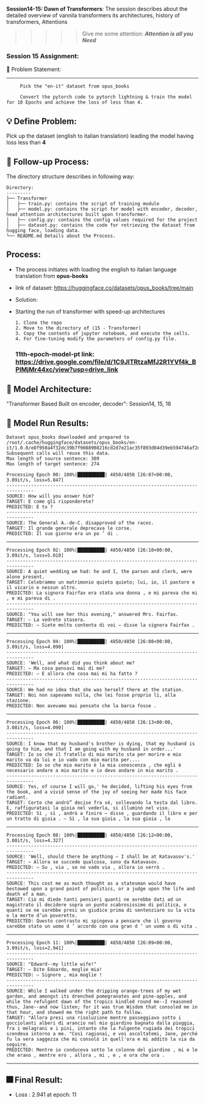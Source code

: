 **Session14-15: Dawn of Transformers**: The session describes about the detailed overview of vannila transformers its architectures, history of transformers, Attentions


>>>>> Give me some attention: *****Attention is all you Need*****
  
 
### Session 15 Assignment: 

🔏 Problem Statement:

--------------------

         Pick the "en-it" dataset from opus_books
         
         Convert the pytorch code to pytorch lightning & train the model for 10 Epochs and achieve the loss of less than 4.

    
💡 Define Problem:
------------------
 Pick up the dataset (english to italian translation) leading the model having loss less than **4**
 
🚦 Follow-up Process:
-----------------
 The directory structure describes in following way:

    Directory: 
    ---------
    ├── Transformer
    │   ├── train.py: contains the script of training module
    │   ├── model.py: contains the script for model with encoder, decoder, head attention architectures built upon transformer.
    │   ├── config.py: contains the config values required for the project
    │   ├── dataset.py: contains the code for retrieving the dataset from hugging face, loading data.
    └── README.md Details about the Process.

  Process:
  -------
  * The process initiates with loading the english to italian language translation from **opus-books**
  * link of dataset: https://huggingface.co/datasets/opus_books/tree/main
  * Solution:
  * Starting the run of transformer with speed-up architectures

        1. Clone the repo
        2. Move to the directory of (15 - Transformer)
        3. Copy the contents of jupyter notebook, and execute the cells.
        4. For fine-tuning modify the parameters of config.py file.

    ### 11th-epoch-model-pt link: https://drive.google.com/file/d/1C9JITRtzaMfJ2R1YVf4k_BPlMjMr44xc/view?usp=drive_link


🔑 Model Architecture:
---------------------
 "Transformer Based Built on encoder, decoder": Session14, 15, 16


💊 Model Run Results: 
-------------------

    Dataset opus_books downloaded and prepared to /root/.cache/huggingface/datasets/opus_books/en-it/1.0.0/e8f950a4f32dc39b7f9088908216cd2d7e21ac35f893d04d39eb594746af2daf. Subsequent calls will reuse this data.
    Max length of source sentence: 309
    Max length of target sentence: 274

    Processing Epoch 00: 100%|██████████| 4850/4850 [26:07<00:00,  3.09it/s, loss=5.847]
    --------------------------------------------------------------------------------
    SOURCE: How will you answer him?
    TARGET: E come gli risponderete?
    PREDICTED: E tu ?
    --------------------------------------------------------------------------------
    SOURCE: The General A.-de-C. disapproved of the races.
    TARGET: Il grande generale deprecava le corse.
    PREDICTED: Il suo giorno era un po ’ di .
--------------------------------------------------------------------------------


    Processing Epoch 02: 100%|██████████| 4850/4850 [26:10<00:00,  3.09it/s, loss=5.010]
    --------------------------------------------------------------------------------
    SOURCE: A quiet wedding we had: he and I, the parson and clerk, were alone present.
    TARGET: Celebrammo un matrimonio quieto quieto; lui, io, il pastore e il vicario e nessun altro.
    PREDICTED: La signora Fairfax era stata una donna , e mi pareva che mi , e mi pareva di .
    --------------------------------------------------------------------------------
    SOURCE: "You will see her this evening," answered Mrs. Fairfax.
    TARGET: — La vedrete stasera.
    PREDICTED: — Siete molto contenta di voi — disse la signora Fairfax .
--------------------------------------------------------------------------------


    Processing Epoch 04: 100%|██████████| 4850/4850 [26:08<00:00,  3.09it/s, loss=4.090]
    --------------------------------------------------------------------------------
    SOURCE: 'Well, and what did you think about me?
    TARGET: — Ma cosa pensavi mai di me?
    PREDICTED: — E allora che cosa mai mi ha fatto ?
    --------------------------------------------------------------------------------
    SOURCE: We had no idea that she was herself there at the station.
    TARGET: Noi non sapevamo nulla, che lei fosse proprio lì, alla stazione.
    PREDICTED: Non avevamo mai pensato che la barca fosse .
--------------------------------------------------------------------------------

    Processing Epoch 06: 100%|██████████| 4850/4850 [26:13<00:00,  3.08it/s, loss=4.090]
    --------------------------------------------------------------------------------
    SOURCE: I know that my husband's brother is dying, that my husband is going to him, and that I am going with my husband in order...'
    TARGET: Io so che il fratello di mio marito sta per morire e mio marito va da lui e io vado con mio marito per....
    PREDICTED: Io so che mio marito è la mia conoscenza , che egli è necessario andare a mio marito e io devo andare in mio marito .
    --------------------------------------------------------------------------------
    SOURCE: Yes, of course I will go,' he decided, lifting his eyes from the book, and a vivid sense of the joy of seeing her made his face radiant.
    TARGET: Certo che andrò” decise fra sé, sollevando la testa dal libro. E, raffiguratasi la gioia nel vederla, si illuminò nel viso.
    PREDICTED: Sì , sì , andrò a finire — disse , guardando il libro e per un tratto di gioia . — Sì , la sua gioia , la sua gioia , la 
---------------------------------------------------------------------------------


    Processing Epoch 08: 100%|██████████| 4850/4850 [26:12<00:00,  3.08it/s, loss=4.327]
    --------------------------------------------------------------------------------
    SOURCE: 'Well, should there be anything – I shall be at Katavasov's.'
    TARGET: — Allora se succede qualcosa, sono da Katavasov.
    PREDICTED: — Su , via , se ne vado via , allora io verrò .
    --------------------------------------------------------------------------------
    SOURCE: This cost me as much thought as a statesman would have bestowed upon a grand point of politics, or a judge upon the life and death of a man.
    TARGET: Ciò mi diede tanti pensieri quanti ne avrebbe dati ad un magistrato il decidere sopra un punto scabrosissimo di politica, o quanti se ne sarebbe presi un giudice prima di sentenziare su la vita o la morte d’un poveretto.
    PREDICTED: Questo contrasto mi spingeva a pensare che il governo sarebbe stato un uomo d ’ accordo con una gran d ’ un uomo o di vita .
-----------------------------------------------------------------------------------


    Processing Epoch 11: 100%|██████████| 4850/4850 [26:09<00:00,  3.09it/s, loss=2.941]
    --------------------------------------------------------------------------------
    SOURCE: "Edward--my little wife!"
    TARGET: — Dite Edoardo, moglie mia!
    PREDICTED: — Signore , mia moglie !
    --------------------------------------------------------------------------------
    SOURCE: While I walked under the dripping orange-trees of my wet garden, and amongst its drenched pomegranates and pine-apples, and while the refulgent dawn of the tropics kindled round me--I reasoned thus, Jane--and now listen; for it was true Wisdom that consoled me in that hour, and showed me the right path to follow.
    TARGET: "Allora presi una risoluzione mentre passeggiavo sotto i gocciolanti alberi di arancio nel mio giardino bagnato dalla pioggia, fra i melagrani e i pini, intanto che la fulgente rugiada dei tropici scendeva intorno a me. "Così ragionai, e voi ascoltatemi, Jane, perché fu la vera saggezza che mi consolò in quell'ora e mi additò la via da seguire.
    PREDICTED: Mentre io conduceva sotto le colonne del giardino , mi e le che erano , mentre ero , allora , mi , e , e ora che ora .
--------------------------------------------------------------------------------


 🎆 Final Result:
---------------------

* Loss : 2.941 at epoch: 11
